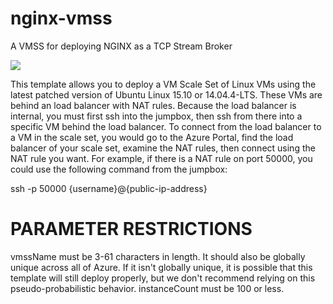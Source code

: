 # nginx-vmss
A VMSS for deploying NGINX as a TCP Stream Broker


<a href="https://portal.azure.com/#create/Microsoft.Template/uri/https%3A%2F%2Fraw.githubusercontent.com%2Fjgmitter%2Fnginx-vmss%2Fmaster%2Fazuredeploy.json" target="_blank">
    <img src="http://azuredeploy.net/deploybutton.png"/>
</a>


    
This template allows you to deploy a VM Scale Set of Linux VMs using the latest patched version of Ubuntu Linux 15.10 or 14.04.4-LTS. These VMs are behind an load balancer with NAT rules. Because the load balancer is internal, you must first ssh into the jumpbox, then ssh from there into a specific VM behind the load balancer. To connect from the load balancer to a VM in the scale set, you would go to the Azure Portal, find the load balancer of your scale set, examine the NAT rules, then connect using the NAT rule you want. For example, if there is a NAT rule on port 50000, you could use the following command from the jumpbox:

ssh -p 50000 {username}@{public-ip-address}

PARAMETER RESTRICTIONS
======================

vmssName must be 3-61 characters in length. It should also be globally unique across all of Azure. If it isn't globally unique, it is possible that this template will still deploy properly, but we don't recommend relying on this pseudo-probabilistic behavior.
instanceCount must be 100 or less.
